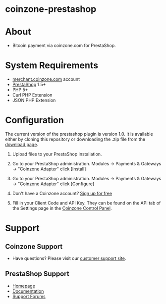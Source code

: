 # coinzone-prestashop

#  About

  * Bitcoin payment via coinzone.com for PrestaShop.

#  System Requirements

  * [merchant.coinzone.com](https://merchant.coinzone.com/signup?source=prestashop) account
  * [PrestaShop](https://www.prestashop.com/en/system-requirements) 1.5+
  * PHP 5+
  * Curl PHP Extension
  * JSON PHP Extension

#  Configuration

The current version of the prestashop plugin is version 1.0. It is available either by
cloning this repository or downloading the .zip file from the
[download page](https://github.com/CoinzoneBV/coinzone-prestashop/releases/download/1.0/coinzoneadapter.zip).

1. Upload files to your PrestaShop installation.

2. Go to your PrestaShop administration. Modules -&gt; Payments &amp; Gateways -&gt;
"Coinzone Adapter" click [Install]

3. Go to your PrestaShop administration. Modules -&gt; Payments &amp; Gateways -&gt;
"Coinzone Adapter" click [Configure]

4. Don't have a Coinzone account? [Sign up for free](https://merchant.coinzone.com/signup?source=prestashop)

5. Fill in your Client Code and API Key. They can be found on the API tab of the Settings page in the [Coinzone Control Panel](https://merchant.coinzone.com/settings#apiTab).


#  Support

##  Coinzone Support

  * Have questions? Please visit our [customer support site](http://support.coinzone.com/).

##  PrestaShop Support

  * [Homepage](http://www.prestashop.com)
  * [Documentation](http://doc.prestashop.com/)
  * [Support Forums](http://www.prestashop.com/forums/)

